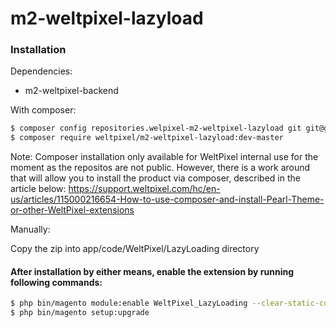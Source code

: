 # m2-weltpixel-lazyload

### Installation

Dependencies:

-   m2-weltpixel-backend

With composer:

```sh
$ composer config repositories.welpixel-m2-weltpixel-lazyload git git@github.com:rusdragos/m2-weltpixel-lazyload.git
$ composer require weltpixel/m2-weltpixel-lazyload:dev-master
```

Note: Composer installation only available for WeltPixel internal use for the moment as the repositos are not public. However, there is a work around that will allow you to install the product via composer, described in the article below: https://support.weltpixel.com/hc/en-us/articles/115000216654-How-to-use-composer-and-install-Pearl-Theme-or-other-WeltPixel-extensions

Manually:

Copy the zip into app/code/WeltPixel/LazyLoading directory

#### After installation by either means, enable the extension by running following commands:

```sh
$ php bin/magento module:enable WeltPixel_LazyLoading --clear-static-content
$ php bin/magento setup:upgrade
```
